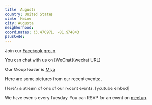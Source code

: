 ```yaml
---
title: Augusta
country: United States
state: Maine
city: Augusta
neighborhood: 
coordinates: 33.470971, -81.974843
plusCode:
---
```

Join our [Facebook group](https://www.facebook.com/groups/free.code.camp.augusta).

You can chat with us on [WeChat](wechat URL).

Our Group leader is [Miya](freecodecamp.org/miya)

Here are some pictures from our recent events:
![]().

Here's a stream of one of our recent events:
[youtube embed]

We have events every Tuesday. You can RSVP for an event on [meetup](meetupurl).
